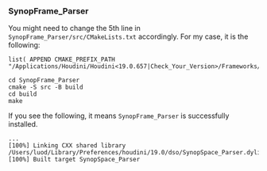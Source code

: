 ### SynopFrame_Parser

You might need to change the 5th line in `SynopFrame_Parser/src/CMakeLists.txt` accordingly. For my case, it is the following: 

```
list( APPEND CMAKE_PREFIX_PATH "/Applications/Houdini/Houdini<19.0.657|Check_Your_Version>/Frameworks/Houdini.framework/Versions/Current/Resources/toolkit/cmake")
```


```
cd SynopFrame_Parser
cmake -S src -B build
cd build
make
```

If you see the following, it means `SynopFrame_Parser` is successfully installed. 

```
...
[100%] Linking CXX shared library /Users/luod/Library/Preferences/houdini/19.0/dso/SynopSpace_Parser.dylib
[100%] Built target SynopSpace_Parser
```
